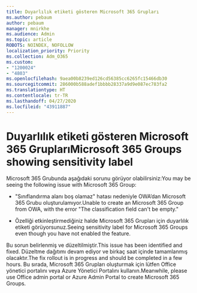 ```yaml
---
title: Duyarlılık etiketi gösteren Microsoft 365 Grupları
ms.author: pebaum
author: pebaum
manager: mnirkhe
ms.audience: Admin
ms.topic: article
ROBOTS: NOINDEX, NOFOLLOW
localization_priority: Priority
ms.collection: Adm_O365
ms.custom:
- "1200024"
- "4803"
ms.openlocfilehash: 9aea00b8239ed126cd56385cc6265fc15466db30
ms.sourcegitcommit: 286000b588adef1bbbb28337a9d9e087ec783fa2
ms.translationtype: HT
ms.contentlocale: tr-TR
ms.lasthandoff: 04/27/2020
ms.locfileid: "43911887"
---
```

# <a name="microsoft-365-groups-showing-sensitivity-label"></a><span data-ttu-id="5f69d-102">Duyarlılık etiketi gösteren Microsoft 365 Grupları</span><span class="sxs-lookup"><span data-stu-id="5f69d-102">Microsoft 365 Groups showing sensitivity label</span></span>

<span data-ttu-id="5f69d-103">Microsoft 365 Grubunda aşağıdaki sorunu görüyor olabilirsiniz:</span><span class="sxs-lookup"><span data-stu-id="5f69d-103">You may be seeing the following issue with Microsoft 365 Group:</span></span>

- <span data-ttu-id="5f69d-104">"Sınıflandırma alanı boş olamaz" hatası nedeniyle OWA’dan Microsoft 365 Grubu oluşturulamıyor.</span><span class="sxs-lookup"><span data-stu-id="5f69d-104">Unable to create an Microsoft 365 Group from OWA, with the error "The classification field can't be empty."</span></span>

- <span data-ttu-id="5f69d-105">Özelliği etkinleştirmediğiniz halde Microsoft 365 Grupları için duyarlılık etiketi görüyorsunuz.</span><span class="sxs-lookup"><span data-stu-id="5f69d-105">Seeing sensitivity label for Microsoft 365 Groups even though you have not enabled the feature.</span></span>

<span data-ttu-id="5f69d-106">Bu sorun belirlenmiş ve düzeltilmiştir.</span><span class="sxs-lookup"><span data-stu-id="5f69d-106">This issue has been identified and fixed.</span></span> <span data-ttu-id="5f69d-107">Düzeltme dağıtımı devam ediyor ve birkaç saat içinde tamamlanmış olacaktır.</span><span class="sxs-lookup"><span data-stu-id="5f69d-107">The fix rollout is in progress and should be completed in a few hours.</span></span> <span data-ttu-id="5f69d-108">Bu sırada, Microsoft 365 Grupları oluşturmak için lütfen Office yönetici portalını veya Azure Yönetici Portalını kullanın.</span><span class="sxs-lookup"><span data-stu-id="5f69d-108">Meanwhile, please use Office admin portal or Azure Admin Portal to create Microsoft 365 Groups.</span></span>  
